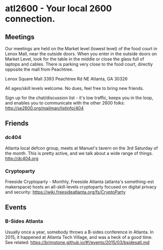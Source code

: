 atl2600 - Your local 2600 connection.
=======

Meetings
--------

Our meetings are held on the Market level (lowest level) of the food
court in Lenox Mall, near the outside doors. When you enter in the
outside doors on Market Level, look for the table in the middle or close
the glass full of laptops and cables. There is parking very close to the
food court, directly opposite the mall from Peachtree.

Lenox Square Mall
3393 Peachtree Rd NE
Atlanta, GA 30326

All ages/skill levels welcome. No dues, feel free to bring new friends.

Sign up for the chat/discussion list - it's low traffic, keeps you in
the loop, and enables you to communicate with the other 2600 folks:
http://se2600.org/mailman/listinfo/404

Friends
-------

### dc404

 Atlanta local defcon group, meets at Manuel's tavern on the
 3rd Saturday of the month. This is pretty active, and we
 talk about a wide range of things. http://dc404.org

### Cryptoparty

 Freeside Cryptoparty - Monthly, Freeside Atlanta (atlanta's
 something-est makerspace) hosts an all-skill-levels cryptoparty focused
 on digital privacy and security:
 https://wiki.freesideatlanta.org/fs/CryptoParty

Events
------

### B-Sides Atlanta

Usually once a year, somebody throws a B-sides conference in Atlanta. In 2015, it 
happened at Atlanta Tech Village, and was a heck of a good time. See related:
https://brimstone.github.io/#!/events/2015/03/bsidesatl.md
